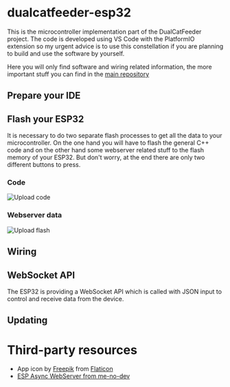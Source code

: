 # dualcatfeeder-esp32
This is the microcontroller implementation part of the DualCatFeeder project. The code is developed using VS Code with the PlatformIO extension so my urgent advice is to use this constellation if you are planning to build and use the software by yourself.

Here you will only find software and wiring related information, the more important stuff you can find in the [main repository](https://github.com/ultrara1n/DualCatFeeder) 
## Prepare your IDE
## Flash your ESP32
It is necessary to do two separate flash processes to get all the data to your microcontroller. On the one hand you will have to flash the general C++ code and on the other hand some webserver related stuff to the flash memory of your ESP32. But don't worry, at the end there are only two different buttons to press.
### Code
![Upload code](https://github.com/ultrara1n/dualcatfeeder-esp32/raw/master/assets/uploadcode.png "Upload Code")
### Webserver data
![Upload flash](https://github.com/ultrara1n/dualcatfeeder-esp32/raw/master/assets/uploadflash.png "Upload flash")
## Wiring

## WebSocket API
The ESP32 is providing a WebSocket API which is called with JSON input to control and receive data from the device.

## Updating


# Third-party resources
- App icon by [Freepik](https://www.freepik.com/) from [Flaticon](https://www.flaticon.com)
- [ESP Async WebServer from me-no-dev](https://github.com/me-no-dev/ESPAsyncWebServer)